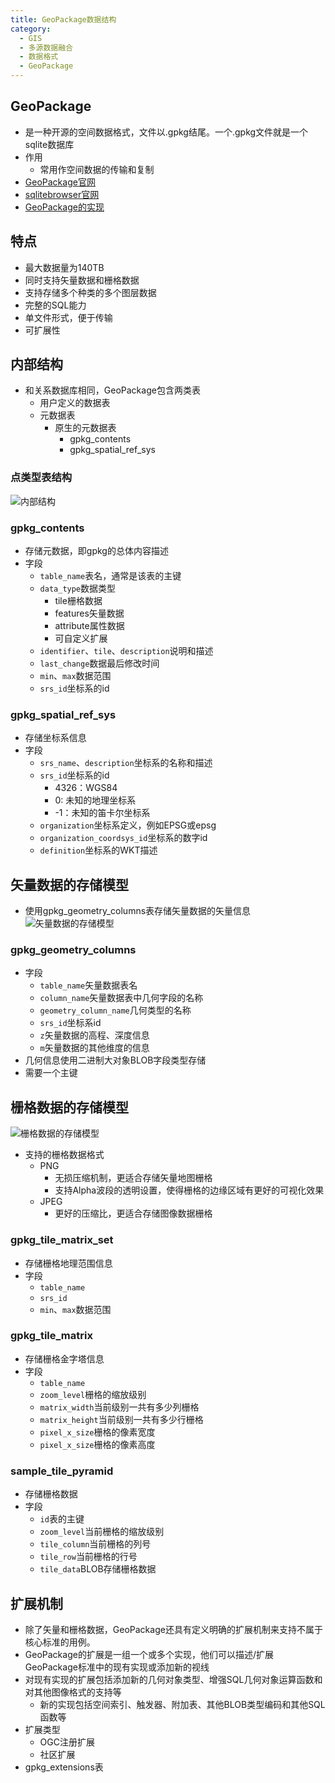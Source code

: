 ```yaml
---
title: GeoPackage数据结构
category:
  - GIS
  - 多源数据融合
  - 数据格式
  - GeoPackage
---
```

## GeoPackage
- 是一种开源的空间数据格式，文件以.gpkg结尾。一个.gpkg文件就是一个sqlite数据库
- 作用
    - 常用作空间数据的传输和复制
- [GeoPackage官网](https://www.geopackage.org/)
- [sqlitebrowser官网](https://sqlitebrowser.org/)
- [GeoPackage的实现](http://www.geopackage.org/implementations.html)
## 特点
- 最大数据量为140TB
- 同时支持矢量数据和栅格数据
- 支持存储多个种类的多个图层数据
- 完整的SQL能力
- 单文件形式，便于传输
- 可扩展性
## 内部结构
- 和关系数据库相同，GeoPackage包含两类表
    - 用户定义的数据表
    - 元数据表
        - 原生的元数据表
            - gpkg_contents
            - gpkg_spatial_ref_sys
### 点类型表结构
![内部结构](https://blog-image-9943.oss-cn-beijing.aliyuncs.com/202309061331331.png)
### gpkg_contents
- 存储元数据，即gpkg的总体内容描述
- 字段
    - `table_name`表名，通常是该表的主键
    - `data_type`数据类型
        - tile栅格数据
        - features矢量数据
        - attribute属性数据
        - 可自定义扩展
    - `identifier`、`tile`、`description`说明和描述
    - `last_change`数据最后修改时间
    - `min`、`max`数据范围
    - `srs_id`坐标系的id

### gpkg_spatial_ref_sys
- 存储坐标系信息
- 字段
    - `srs_name`、`description`坐标系的名称和描述
    - `srs_id`坐标系的id
        - 4326：WGS84
        - 0: 未知的地理坐标系
        - -1：未知的笛卡尔坐标系
    - `organization`坐标系定义，例如EPSG或epsg
    - `organization_coordsys_id`坐标系的数字id
    - `definition`坐标系的WKT描述
## 矢量数据的存储模型
- 使用gpkg_geometry_columns表存储矢量数据的矢量信息
  ![矢量数据的存储模型](https://blog-image-9943.oss-cn-beijing.aliyuncs.com/202309011637759.png)
### gpkg_geometry_columns
- 字段
    - `table_name`矢量数据表名
    - `column_name`矢量数据表中几何字段的名称
    - `geometry_column_name`几何类型的名称
    - `srs_id`坐标系id
    - `z`矢量数据的高程、深度信息
    - `m`矢量数据的其他维度的信息
- 几何信息使用二进制大对象BLOB字段类型存储
- 需要一个主键
## 栅格数据的存储模型
![栅格数据的存储模型](https://blog-image-9943.oss-cn-beijing.aliyuncs.com/202309011645715.png)
- 支持的栅格数据格式
    - PNG
        - 无损压缩机制，更适合存储矢量地图栅格
        - 支持Alpha波段的透明设置，使得栅格的边缘区域有更好的可视化效果
    - JPEG
        - 更好的压缩比，更适合存储图像数据栅格
### gpkg_tile_matrix_set
- 存储栅格地理范围信息
- 字段
    - `table_name`
    - `srs_id`
    - `min`、`max`数据范围
### gpkg_tile_matrix
- 存储栅格金字塔信息
- 字段
    - `table_name`
    - `zoom_level`栅格的缩放级别
    - `matrix_width`当前级别一共有多少列栅格
    - `matrix_height`当前级别一共有多少行栅格
    - `pixel_x_size`栅格的像素宽度
    - `pixel_x_size`栅格的像素高度
### sample_tile_pyramid
- 存储栅格数据
- 字段
    - `id`表的主键
    - `zoom_level`当前栅格的缩放级别
    - `tile_column`当前栅格的列号
    - `tile_row`当前栅格的行号
    - `tile_data`BLOB存储栅格数据
## 扩展机制
- 除了矢量和栅格数据，GeoPackage还具有定义明确的扩展机制来支持不属于核心标准的用例。
- GeoPackage的扩展是一组一个或多个实现，他们可以描述/扩展GeoPackage标准中的现有实现或添加新的视线
- 对现有实现的扩展包括添加新的几何对象类型、增强SQL几何对象运算函数和对其他图像格式的支持等
    - 新的实现包括空间索引、触发器、附加表、其他BLOB类型编码和其他SQL函数等
- 扩展类型
    - OGC注册扩展
    - 社区扩展
- gpkg_extensions表